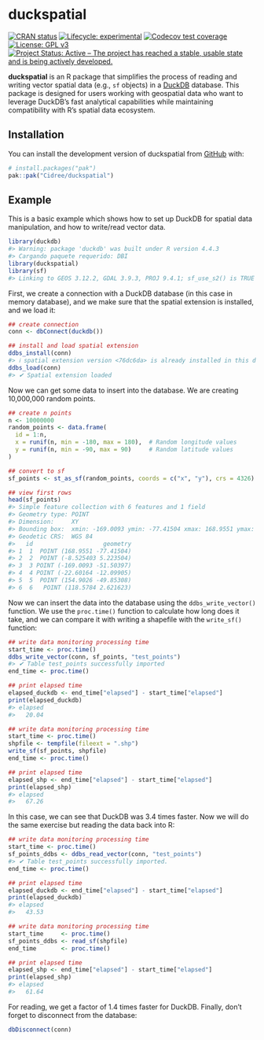 
<!-- README.md is generated from README.Rmd. Please edit that file -->

# duckspatial

<!-- badges: start -->

[![CRAN
status](https://www.r-pkg.org/badges/version/duckspatial)](https://CRAN.R-project.org/package=duckspatial)
[![Lifecycle:
experimental](https://img.shields.io/badge/lifecycle-experimental-orange.svg)](https://lifecycle.r-lib.org/articles/stages.html#experimental)
[![Codecov test
coverage](https://codecov.io/gh/Cidree/duckspatial/graph/badge.svg)](https://app.codecov.io/gh/Cidree/duckspatial)
[![License: GPL
v3](https://img.shields.io/badge/License-GPLv3-blue.svg)](https://www.gnu.org/licenses/gpl-3.0)
[![Project Status: Active – The project has reached a stable, usable
state and is being actively
developed.](https://www.repostatus.org/badges/latest/active.svg)](https://www.repostatus.org/#active)
<!-- badges: end -->

**duckspatial** is an R package that simplifies the process of reading
and writing vector spatial data (e.g., `sf` objects) in a
[DuckDB](https://duckdb.org/) database. This package is designed for
users working with geospatial data who want to leverage DuckDB’s fast
analytical capabilities while maintaining compatibility with R’s spatial
data ecosystem.

## Installation

You can install the development version of duckspatial from
[GitHub](https://github.com/) with:

``` r
# install.packages("pak")
pak::pak("Cidree/duckspatial")
```

## Example

This is a basic example which shows how to set up DuckDB for spatial
data manipulation, and how to write/read vector data.

``` r
library(duckdb)
#> Warning: package 'duckdb' was built under R version 4.4.3
#> Cargando paquete requerido: DBI
library(duckspatial)
library(sf)
#> Linking to GEOS 3.12.2, GDAL 3.9.3, PROJ 9.4.1; sf_use_s2() is TRUE
```

First, we create a connection with a DuckDB database (in this case in
memory database), and we make sure that the spatial extension is
installed, and we load it:

``` r
## create connection
conn <- dbConnect(duckdb())

## install and load spatial extension
ddbs_install(conn)
#> ℹ spatial extension version <76dc6da> is already installed in this database
ddbs_load(conn)
#> ✔ Spatial extension loaded
```

Now we can get some data to insert into the database. We are creating
10,000,000 random points.

``` r
## create n points
n <- 10000000
random_points <- data.frame(
  id = 1:n,
  x = runif(n, min = -180, max = 180),  # Random longitude values
  y = runif(n, min = -90, max = 90)     # Random latitude values
)

## convert to sf
sf_points <- st_as_sf(random_points, coords = c("x", "y"), crs = 4326)

## view first rows
head(sf_points)
#> Simple feature collection with 6 features and 1 field
#> Geometry type: POINT
#> Dimension:     XY
#> Bounding box:  xmin: -169.0093 ymin: -77.41504 xmax: 168.9551 ymax: 5.223504
#> Geodetic CRS:  WGS 84
#>   id                    geometry
#> 1  1  POINT (168.9551 -77.41504)
#> 2  2  POINT (-8.525403 5.223504)
#> 3  3 POINT (-169.0093 -51.50397)
#> 4  4 POINT (-22.60164 -12.09905)
#> 5  5  POINT (154.9026 -49.85308)
#> 6  6   POINT (118.5784 2.621623)
```

Now we can insert the data into the database using the
`ddbs_write_vector()` function. We use the `proc.time()` function to
calculate how long does it take, and we can compare it with writing a
shapefile with the `write_sf()` function:

``` r
## write data monitoring processing time
start_time <- proc.time()
ddbs_write_vector(conn, sf_points, "test_points")
#> ✔ Table test_points successfully imported
end_time <- proc.time()

## print elapsed time
elapsed_duckdb <- end_time["elapsed"] - start_time["elapsed"]
print(elapsed_duckdb)
#> elapsed 
#>   20.04
```

``` r
## write data monitoring processing time
start_time <- proc.time()
shpfile <- tempfile(fileext = ".shp")
write_sf(sf_points, shpfile)
end_time <- proc.time()

## print elapsed time
elapsed_shp <- end_time["elapsed"] - start_time["elapsed"]
print(elapsed_shp)
#> elapsed 
#>   67.26
```

In this case, we can see that DuckDB was 3.4 times faster. Now we will
do the same exercise but reading the data back into R:

``` r
## write data monitoring processing time
start_time <- proc.time()
sf_points_ddbs <- ddbs_read_vector(conn, "test_points")
#> ✔ Table test_points successfully imported.
end_time <- proc.time()

## print elapsed time
elapsed_duckdb <- end_time["elapsed"] - start_time["elapsed"]
print(elapsed_duckdb)
#> elapsed 
#>   43.53
```

``` r
## write data monitoring processing time
start_time     <- proc.time()
sf_points_ddbs <- read_sf(shpfile)
end_time       <- proc.time()

## print elapsed time
elapsed_shp <- end_time["elapsed"] - start_time["elapsed"]
print(elapsed_shp)
#> elapsed 
#>   61.64
```

For reading, we get a factor of 1.4 times faster for DuckDB. Finally,
don’t forget to disconnect from the database:

``` r
dbDisconnect(conn)
```
